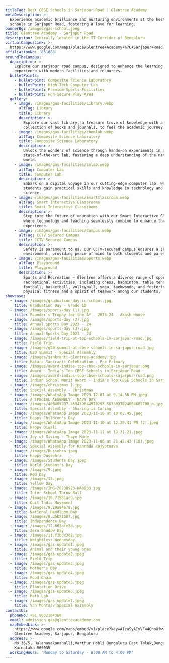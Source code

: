 ```yaml
---
titleTag: Best CBSE Schools in Sarjapur Road | Glentree Academy
metaDescription: >-
  Experience academic brilliance and nurturing environments at the best CBSE
  schools in Sarjapur Road, fostering a love for learning.
bannerBg: /images/gas-school.jpeg
title: Glentree Academy - Sarjapur Road
description: Centrally located in the IT Corridor of Bengaluru
virtualCampusLink: >-
  https://www.google.com/maps/place/Glentree+Academy+%7C+Sarjapur+Road/@12.8977869,77.685075,3a,75y,40h,90t/data=!3m8!1e1!3m6!1sAF1QipMsMZhGdx_yVOtQmfHLZylZSCsbMukrLDnCoiRB!2e10!3e11!6shttps:%2F%2Flh5.googleusercontent.com%2Fp%2FAF1QipMsMZhGdx_yVOtQmfHLZylZSCsbMukrLDnCoiRB%3Dw224-h298-k-no-pi-0-ya123.074-ro-0-fo100!7i10744!8i5372!4m23!1m13!4m12!1m4!2m2!1d77.6699904!2d12.9162376!4e1!1m6!1m2!1s0x3bae133b85c0a5c9:0xfb6b527d7c9d4f4f!2sglentree+academy+sarjapur!2m2!1d77.6848375!2d12.8976944!3m8!1s0x3bae133b85c0a5c9:0xfb6b527d7c9d4f4f!8m2!3d12.8976944!4d77.6848375!10e5!14m1!1BCgIgARICCAI!16s%2Fg%2F11f03_4kl3?entry=ttu
affiliationNo: '831088'
aroundTheCampus:
  description: >-
    Explore our sarjapur road campus, designed to enhance the learning
    experience with modern facilities and resources.
  bulletPoints:
    - bulletPoint: Composite Science Laboratory
    - bulletPoint: High-Tech Computer Lab
    - bulletPoint: Premium Sports Facilities
    - bulletPoint: Fun-Secure Play Area
  gallery:
    - image: /images/gas-facilities/Library.webp
      altTag: Library
      title: Library
      description: >-
        Explore our vast library, a treasure trove of knowledge with a diverse
        collection of books and journals, to fuel the academic journey.
    - image: /images/gas-facilities/chemlab.webp
      altTag: Composite Science Laboratory
      title: Composite Science Laboratory
      description: >-
        Unlock the wonders of science through hands-on experiments in our
        state-of-the-art lab, fostering a deep understanding of the natural
        world.
    - image: /images/gas-facilities/cslab.webp
      altTag: Computer Lab
      title: Computer Lab
      description: >-
        Embark on a digital voyage in our cutting-edge computer lab, where
        students gain practical skills and knowledge in technology and computer
        science.
    - image: /images/gas-facilities/SmartClassroom.webp
      altTag: Smart Interactive Classrooms
      title: Smart Interactive Classrooms
      description: >-
        Step into the future of education with our Smart Interactive Classrooms,
        where technology and teaching seamlessly combine to enhance the learning
        experience.
    - image: /images/gas-facilities/Campus.webp
      altTag: CCTV Secured Campus
      title: CCTV Secured Campus
      description: >-
        Safety is paramount to us. Our CCTV-secured campus ensures a secure
        environment, providing peace of mind to both students and parents.
    - image: /images/gas-facilities/Sports.webp
      altTag: Playground
      title: Playground
      description: >-
        Sports and Recreation – Glentree offers a diverse range of sports and
        recreational activities, including chess, badminton, table tennis,
        football, basketball, volleyball, yoga, taekwondo, and fostering
        physical fitness and a spirit of teamwork among our students.
showcase:
  - image: /images/graduation-day-in-school.jpg
    title: Graduation Day - Grade 10
  - image: /images/sports-day (1).jpg
    title: Founder's Trophy for the AY - 2023-24 - Akash House
  - image: /images/sports-day (2).jpg
    title: Annual Sports Day 2023 - 24
  - image: /images/sports-day (3).jpg
    title: Annual Sports Day 2023 - 24
  - image: /images/field-trip-at-top-schools-in-sarjapur-road.jpg
    title: Field Trip
  - image: /images/g20-summit-at-cbse-schools-in-sarjapur-road.jpg
    title: G20 Summit - Special Assembly
  - image: /images/sankranti-glentree-academy.jpg
    title: Makara Sankranti Celebration - Pre Primary
  - image: /images/award-indias-top-cbse-schools-in-sarjapur.png
    title: Award - India's Top CBSE Schools in Sarjapur Road
  - image: /images/award-indias-top-cbse-schools-sajarpur-road.png
    title: Indian School Merit Award - India's Top CBSE Schools in Sarjapur Road
  - image: /images/christmas 1.jpg
    title: Special Assembly - Christmas
  - image: /images/WhatsApp Image 2023-12-07 at 9.14.58 PM.jpeg
    title: A SPECIAL ASSEMBLY - NAVY DAY
  - image: /images/406405837_869439644970293_5633037024608602708_n.jpg
    title: Special Assembly - Sharing is Caring
  - image: /images/WhatsApp Image 2023-11-16 at 10.02.45.jpeg
    title: Happy Children's Day
  - image: /images/WhatsApp Image 2023-11-10 at 12.25.41 PM (2).jpeg
    title: Happy Diwali
  - image: /images/WhatsApp Image 2023-11-11 at 19.31.21.jpeg
    title: Joy of Giving - Thaye Mane
  - image: /images/WhatsApp Image 2023-11-06 at 21.42.43 (18).jpeg
    title: Special Assembly for Kannada Rajyotsava
  - image: /images/Dussehra.jpeg
    title: Happy Dussehra
  - image: /images/Students Day.jpeg
    title: World Student's Day
  - image: /images/9.jpeg
    title: Red Day
  - image: /images/13.jpeg
    title: Yellow Day
  - image: /images/IMG-20230923-WA0033.jpg
    title: Inter School Throw Ball
  - image: /images/10.71561ac9.jpg
    title: Quit India Movement
  - image: /images/9.29a84678.jpg
    title: National Handloom Day
  - image: /images/8.35b81b87.jpg
    title: Independence Day
  - image: /images/12.663afe3d.jpg
    title: Zero Shadow Day
  - image: /images/11.f3bdc3d2.jpg
    title: Weightless Wednesday
  - image: /images/gas-update1.jpeg
    title: Animal and their young ones
  - image: /images/gas-update2.jpeg
    title: Field Trip
  - image: /images/gas-update3.jpeg
    title: Mother's Day
  - image: /images/gas-update4.jpeg
    title: Food Chain
  - image: /images/gas-update5.jpeg
    title: Plantation Drive
  - image: /images/gas-update6.jpeg
    title: Math Lab
  - image: /images/gas-update7.jpeg
    title: Van Mohtsav Special Assembly
contactUs:
  phoneNo: +91 9632104368
  email: admission.gas@glentreeacademy.com
  mapEmbedLink: >-
    https://www.google.com/maps/embed/v1/place?key=AIzaSyAIyVF44QhoXfwwKHLd1h3N49cQTHS0Yvw&q=Sarjapur
    Glentree Academy, Sarjapur, Bengaluru
  address: >-
    No.36/5, Halanayakanahalli,Varthur Hobli Bengaluru East Taluk,Bengaluru,
    Karnataka 560035
  workingHours: 'Monday to Saturday - 8:00 AM to 4:00 PM'
---
```


